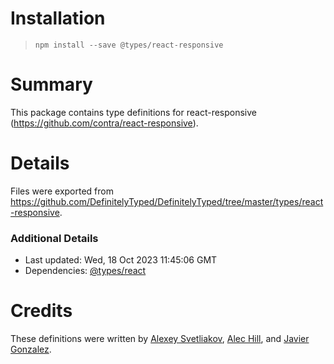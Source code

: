 # Installation
> `npm install --save @types/react-responsive`

# Summary
This package contains type definitions for react-responsive (https://github.com/contra/react-responsive).

# Details
Files were exported from https://github.com/DefinitelyTyped/DefinitelyTyped/tree/master/types/react-responsive.

### Additional Details
 * Last updated: Wed, 18 Oct 2023 11:45:06 GMT
 * Dependencies: [@types/react](https://npmjs.com/package/@types/react)

# Credits
These definitions were written by [Alexey Svetliakov](https://github.com/asvetliakov), [Alec Hill](https://github.com/alechill), and [Javier Gonzalez](https://github.com/xaviergonz).
